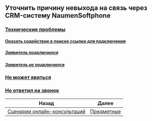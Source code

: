 ## Уточнить причину невыхода на связь через CRM-систему NaumenSoftphone
### [Технические проблемы](Технические_проблемы.md)
#### [Оказать содействие в поиске ссылки для подключения](Оказать_содействие_в_поиске_ссылки_для_подключения.md)
##### [Заявитель подключился](Заявитель_подключился.md)
##### [Заявитель не подключился](Заявитель_не_подключился.md)
### [Не может явиться](Не_может_явиться.md)
### [Не ответил на звонок](Не_ответи_на_звонок.md)
| Назад                                                           | Далее                                  |
| --------------------------------------------------------------- | -------------------------------------- |
| [Сценарии онлайн-консультаций](/README.md) | [Предметные](/Предметные/Предметные.md) |
